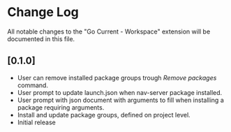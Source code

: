 # Change Log
All notable changes to the "Go Current - Workspace" extension will be documented in this file.

## [0.1.0]
- User can remove installed package groups trough *Remove packages* command.
- User prompt to update launch.json when nav-server package installed.
- User prompt with json document with arguments to fill when installing a package requiring arguments.
- Install and update package groups, defined on project level.
- Initial release